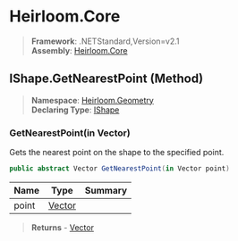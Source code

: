 # Heirloom.Core

> **Framework**: .NETStandard,Version=v2.1  
> **Assembly**: [Heirloom.Core][0]

## IShape.GetNearestPoint (Method)

> **Namespace**: [Heirloom.Geometry][0]  
> **Declaring Type**: [IShape][1]

### GetNearestPoint(in Vector)

Gets the nearest point on the shape to the specified point.

```cs
public abstract Vector GetNearestPoint(in Vector point)
```

| Name  | Type        | Summary |
|-------|-------------|---------|
| point | [Vector][2] |         |

> **Returns** - [Vector][2]

[0]: ../../../Heirloom.Core.md
[1]: ../IShape.md
[2]: ../../Heirloom/Vector.md
